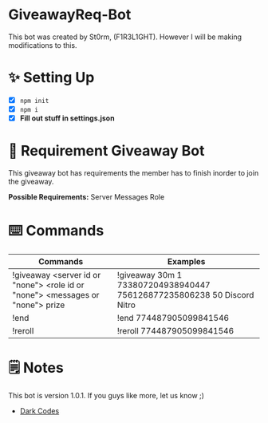 # GiveawayReq-Bot
This bot was created by St0rm, (F1R3L1GHT). However I will be making modifications to this.

# ✨ Setting Up
- [x] ```npm init```
- [x] ```npm i ```
- [x] **Fill out stuff in settings.json**

# 🎉 Requirement Giveaway Bot
This giveaway bot has requirements the member has to finish inorder to join the giveaway.

**Possible Requirements:**
Server
Messages
Role

# ⌨️ Commands
| Commands  | Examples |
| ------------- | ------------- |
| !giveaway <time> <winners> <server id or "none"> <role id or "none"> <messages or "none"> prize  | !giveaway 30m 1 733807204938940447 756126877235806238 50 Discord Nitro  |
| !end <messageID>  | !end 774487905099841546  |
| !reroll <messageID>  | !reroll 774487905099841546  |

# 🗒️ Notes
This bot is version 1.0.1. If you guys like more, let us know ;)

- [Dark Codes](https://discord.gg/devs/)
